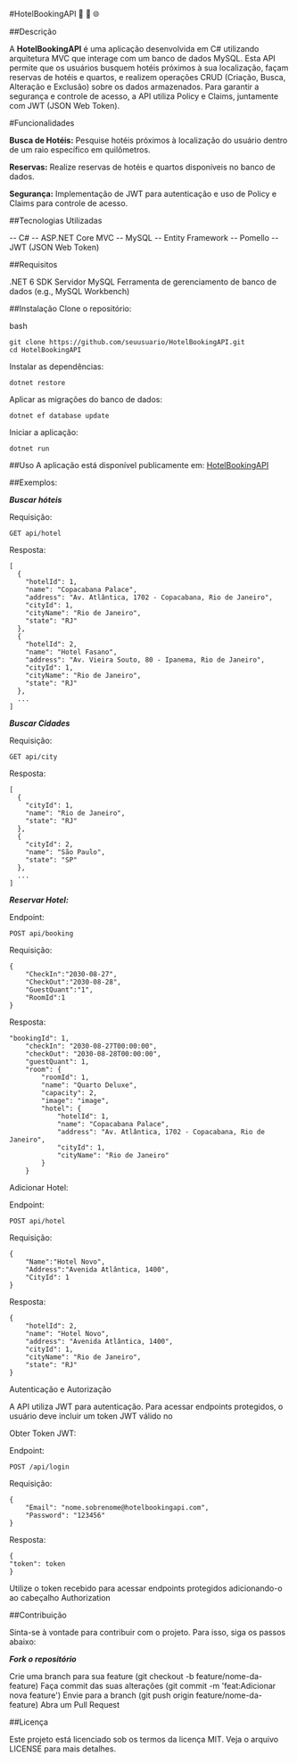 #HotelBookingAPI 🏨 🔄 🌐

##Descrição

A **HotelBookingAPI** é uma aplicação desenvolvida em C# utilizando arquitetura MVC que interage com um banco de dados MySQL. Esta API permite que os usuários busquem hotéis próximos à sua localização, façam reservas de hotéis e quartos, e realizem operações CRUD (Criação, Busca, Alteração e Exclusão) sobre os dados armazenados. Para garantir a segurança e controle de acesso, a API utiliza Policy e Claims, juntamente com JWT (JSON Web Token).

#Funcionalidades

**Busca de Hotéis:** Pesquise hotéis próximos à localização do usuário dentro de um raio específico em quilômetros.

**Reservas:** Realize reservas de hotéis e quartos disponíveis no banco de dados.

**Segurança:** Implementação de JWT para autenticação e uso de Policy e Claims para controle de acesso.


##Tecnologias Utilizadas

--  C#
--  ASP.NET Core MVC
--  MySQL
--  Entity Framework
--  Pomello
--  JWT (JSON Web Token)

##Requisitos

.NET 6 SDK
Servidor MySQL
Ferramenta de gerenciamento de banco de dados (e.g., MySQL Workbench)

##Instalação
Clone o repositório:

bash
```
git clone https://github.com/seuusuario/HotelBookingAPI.git
cd HotelBookingAPI
```

Instalar as dependências:

```
dotnet restore
```

Aplicar as migrações do banco de dados:

```
dotnet ef database update
```

Iniciar a aplicação:

```
dotnet run
```

##Uso
A aplicação está disponível publicamente em: [HotelBookingAPI](https://hotel-production-9bb8.up.railway.app/)

##Exemplos:

***Buscar hóteis***

Requisição:
```
GET api/hotel
```

Resposta:
```
[
  {
    "hotelId": 1,
    "name": "Copacabana Palace",
    "address": "Av. Atlântica, 1702 - Copacabana, Rio de Janeiro",
    "cityId": 1,
    "cityName": "Rio de Janeiro",
    "state": "RJ"
  },
  {
    "hotelId": 2,
    "name": "Hotel Fasano",
    "address": "Av. Vieira Souto, 80 - Ipanema, Rio de Janeiro",
    "cityId": 1,
    "cityName": "Rio de Janeiro",
    "state": "RJ"
  },
  ...
]
```

***Buscar Cidades***

Requisição:
```
GET api/city
```

Resposta:
```
[
  {
    "cityId": 1,
    "name": "Rio de Janeiro",
    "state": "RJ"
  },
  {
    "cityId": 2,
    "name": "São Paulo",
    "state": "SP"
  },
  ...
]
```

***Reservar Hotel:***

Endpoint:
```
POST api/booking
```

Requisição:
```
{
	"CheckIn":"2030-08-27",
	"CheckOut":"2030-08-28",
	"GuestQuant":"1",
	"RoomId":1
}
```

Resposta:

```
"bookingId": 1,
	"checkIn": "2030-08-27T00:00:00",
	"checkOut": "2030-08-28T00:00:00",
	"guestQuant": 1,
	"room": {
		"roomId": 1,
		"name": "Quarto Deluxe",
		"capacity": 2,
		"image": "image",
		"hotel": {
			"hotelId": 1,
			"name": "Copacabana Palace",
			"address": "Av. Atlântica, 1702 - Copacabana, Rio de Janeiro",
			"cityId": 1,
			"cityName": "Rio de Janeiro"
		}
	}
```


Adicionar Hotel:

Endpoint:
```
POST api/hotel
```

Requisição:
```
{
	"Name":"Hotel Novo",
	"Address":"Avenida Atlântica, 1400",
	"CityId": 1
}
```


Resposta: 
```
{
	"hotelId": 2,
  	"name": "Hotel Novo",
  	"address": "Avenida Atlântica, 1400",
  	"cityId": 1,
  	"cityName": "Rio de Janeiro",
    "state": "RJ"
}
```

Autenticação e Autorização

A API utiliza JWT para autenticação. Para acessar endpoints protegidos, o usuário deve incluir um token JWT válido no 

Obter Token JWT:

Endpoint:
```
POST /api/login
```

Requisição:
```
{
	"Email": "nome.sobrenome@hotelbookingapi.com",
	"Password": "123456"
}
```


Resposta:
```
{
"token": token
}
```

Utilize o token recebido para acessar endpoints protegidos adicionando-o ao cabeçalho Authorization


##Contribuição

Sinta-se à vontade para contribuir com o projeto. Para isso, siga os passos abaixo:

***Fork o repositório***

Crie uma branch para sua feature (git checkout -b feature/nome-da-feature)
Faça commit das suas alterações (git commit -m 'feat:Adicionar nova feature')
Envie para a branch (git push origin feature/nome-da-feature)
Abra um Pull Request

##Licença

Este projeto está licenciado sob os termos da licença MIT. Veja o arquivo LICENSE para mais detalhes.

